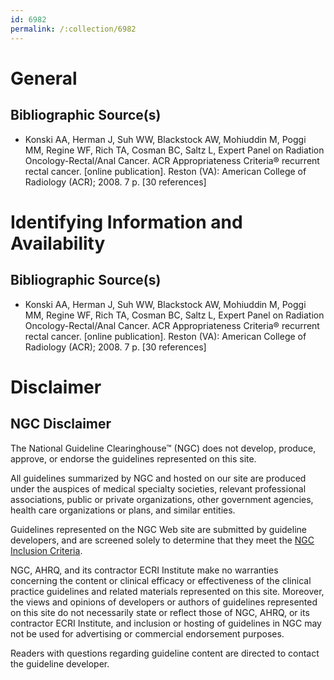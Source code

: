 ```yaml
---
id: 6982
permalink: /:collection/6982
---
```


# General

## Bibliographic Source(s)

- Konski AA, Herman J, Suh WW, Blackstock AW, Mohiuddin M, Poggi MM, Regine WF, Rich TA, Cosman BC, Saltz L, Expert Panel on Radiation Oncology-Rectal/Anal Cancer. ACR Appropriateness Criteria® recurrent rectal cancer. [online publication]. Reston (VA): American College of Radiology (ACR); 2008. 7 p. [30 references]

# Identifying Information and Availability

## Bibliographic Source(s)

- Konski AA, Herman J, Suh WW, Blackstock AW, Mohiuddin M, Poggi MM, Regine WF, Rich TA, Cosman BC, Saltz L, Expert Panel on Radiation Oncology-Rectal/Anal Cancer. ACR Appropriateness Criteria® recurrent rectal cancer. [online publication]. Reston (VA): American College of Radiology (ACR); 2008. 7 p. [30 references]

# Disclaimer

## NGC Disclaimer

The National Guideline Clearinghouse™ (NGC) does not develop, produce, approve, or endorse the guidelines represented on this site.

All guidelines summarized by NGC and hosted on our site are produced under the auspices of medical specialty societies, relevant professional associations, public or private organizations, other government agencies, health care organizations or plans, and similar entities.

Guidelines represented on the NGC Web site are submitted by guideline developers, and are screened solely to determine that they meet the [NGC Inclusion Criteria](/help-and-about/summaries/inclusion-criteria).

NGC, AHRQ, and its contractor ECRI Institute make no warranties concerning the content or clinical efficacy or effectiveness of the clinical practice guidelines and related materials represented on this site. Moreover, the views and opinions of developers or authors of guidelines represented on this site do not necessarily state or reflect those of NGC, AHRQ, or its contractor ECRI Institute, and inclusion or hosting of guidelines in NGC may not be used for advertising or commercial endorsement purposes.

Readers with questions regarding guideline content are directed to contact the guideline developer.

